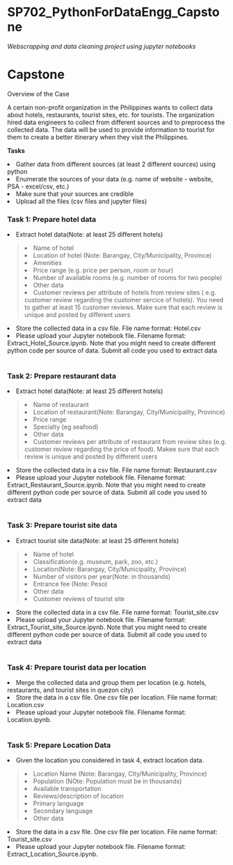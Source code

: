# SP702_PythonForDataEngg_Capstone
<i> Webscrapping and data cleaning project using jupyter notebooks </i>

<h1> <b> Capstone </b> </h1>
Overview of the Case </p>
A certain non-profit organization in the Philippines wants to collect data about hotels, restaurants, tourist sites, etc. for tourists. The organization hired data engineers to collect from different sources and to preprocess the collected data. The data will be used to provide information to tourist for them to create a better itinerary when they visit the Philippines.</p>

<b> Tasks </b>
<li> Gather data from different sources (at least 2 different sources) using python
<li> Enumerate the sources of your data (e.g. name of website - website, PSA - excel/csv, etc.)
<li> Make sure that your sources are credible
<li> Upload all the files (csv files and jupyter files)

<br>
<h3> <b> Task 1: Prepare hotel data </b> </h3>
<li> Extract hotel data(Note: at least 25 different hotels) 
<blockquote> 
<li> Name of hotel 
<li> Location of hotel (Note: Barangay, City/Municipality, Province)
<li> Amenities
<li> Price range (e.g. price per person, room or hour)
<li> Number of available rooms (e.g. number of rooms for two people)
<li> Other data
<li> Customer reviews per attribute of hotels from review sites ( e.g. customer review regarding the customer sercice of hotels). You need to gather at least 15 customer reviews. Make sure that each review is unique and posted by different users
</blockquote>
<li> Store the collected data in a csv file. File name format: Hotel.csv
<li> Please upload your Jupyter notebook file. Filename format: Extract_Hotel_Source.ipynb. Note that you might need to create different python code per source of data. Submit all code you used to extract data</li>
    

<br>
<h3> <b> Task 2: Prepare restaurant data </b> </h3>
<li> Extract hotel data(Note: at least 25 different hotels) 
<blockquote> 
<li> Name of restaurant 
<li> Location of restaurant(Note: Barangay, City/Municipality, Province)
<li> Price range
<li> Specialty (eg seafood)
<li> Other data
<li> Customer reviews per attribute of restaurant from review sites (e.g. customer review regarding the price of food). Makee sure that each review is unique and posted by different users 
</blockquote>
<li> Store the collected data in a csv file. File name format: Restaurant.csv
<li> Please upload your Jupyter notebook file. Filename format: Extract_Restaurant_Source.ipynb. Note that you might need to create different python code per source of data. Submit all code you used to extract data</li>
    

<br>
<h3> <b> Task 3: Prepare tourist site data</b> </h3>
<li> Extract tourist site data(Note: at least 25 different hotels) 
<blockquote> 
<li> Name of hotel 
<li> Classification(e.g. museum, park, zoo, etc.)
<li> Location(Note: Barangay, City/Municipality, Province)
<li> Number of visitors per year(Note: in thousands)
<li> Entrance fee (Note: Peso)
<li> Other data
<li> Customer reviews of tourist site 
</blockquote>
<li> Store the collected data in a csv file. File name format: Tourist_site.csv
<li> Please upload your Jupyter notebook file. Filename format: Extract_Tourist_site_Source.ipynb. Note that you might need to create different python code per source of data. Submit all code you used to extract data</li>
    

<br>
<h3> <b> Task 4: Prepare tourist data per location</b> </h3>
<li> Merge the collected data and group them per location (e.g. hotels, restaurants, and tourist sites in quezon city)
<li> Store the data in a csv file. One csv file per location. File name format: Location.csv
<li> Please upload your Jupyter notebook file. Filename format: Location.ipynb. </li>

<br>
<h3> <b> Task 5: Prepare Location Data</b> </h3>
<li> Given the location you considered in task 4, extract location data.
    <blockquote>
        <li> Location Name (Note: Barangay, CIty/Municipality, Province)
        <li> Population (NOte: Population must be in thousands)
        <li> Available transportation
        <li> Reviews/description of location
        <li> Primary language
        <li> Secondary language
        <li> Other data
    </blockquote>
<li> Store the data in a csv file. One csv file per location. File name format: Tourist_site.csv
<li> Please upload your Jupyter notebook file. Filename format: Extract_Location_Source.ipynb. </li>
